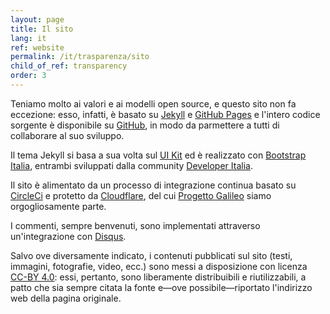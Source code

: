 ```yaml
---
layout: page
title: Il sito
lang: it
ref: website
permalink: /it/trasparenza/sito
child_of_ref: transparency
order: 3
---
```


Teniamo molto ai valori e ai modelli open source, e questo sito non fa eccezione: esso, infatti, è basato su [Jekyll](https://jekyllrb.com/) e [GitHub Pages](https://pages.github.com/) e l'intero codice sorgente è disponibile su [GitHub](https://github.com/eutopian-eu/eutopian.eu), in modo da parmettere a tutti di collaborare al suo sviluppo.

Il tema Jekyll si basa a sua volta sul [UI Kit](https://github.com/italia/design-ui-kit) ed è realizzato con [Bootstrap Italia](https://github.com/italia/bootstrap-italia/), entrambi sviluppati dalla community [Developer Italia](https://developers.italia.it/).

Il sito è alimentato da un processo di integrazione continua basato su [CircleCi](https://circleci.com/) e protetto da [Cloudflare](https://www.cloudflare.com/), del cui [Progetto Galileo](https://www.cloudflare.com/galileo/) siamo orgogliosamente parte.

I commenti, sempre benvenuti, sono implementati attraverso un'integrazione con [Disqus](https://disqus.com/).

Salvo ove diversamente indicato, i contenuti pubblicati sul sito (testi, immagini, fotografie, video, ecc.) sono messi a disposizione con licenza [CC-BY 4.0](https://creativecommons.org/licenses/by/4.0/it/legalcode): essi, pertanto, sono liberamente distribuibili e riutilizzabili, a patto che sia sempre citata la fonte e—ove possibile—riportato l'indirizzo web della pagina originale.
